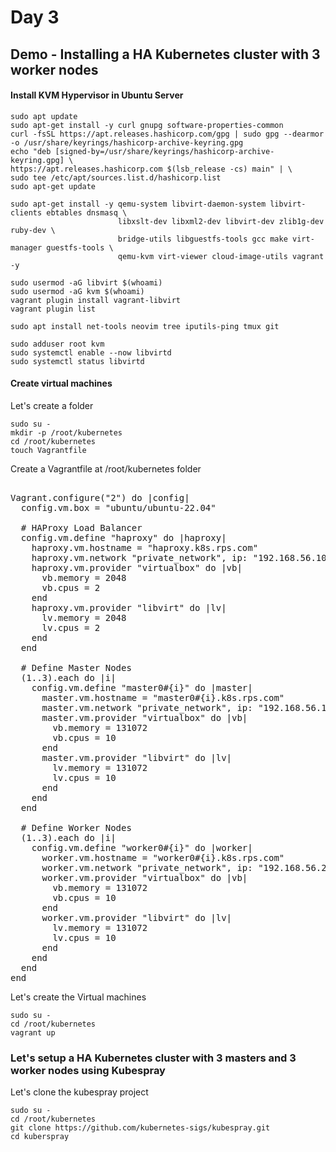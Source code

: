 # Day 3

## Demo - Installing a HA Kubernetes cluster with 3 worker nodes

#### Install KVM Hypervisor in Ubuntu Server
```
sudo apt update
sudo apt-get install -y curl gnupg software-properties-common
curl -fsSL https://apt.releases.hashicorp.com/gpg | sudo gpg --dearmor -o /usr/share/keyrings/hashicorp-archive-keyring.gpg
echo "deb [signed-by=/usr/share/keyrings/hashicorp-archive-keyring.gpg] \
https://apt.releases.hashicorp.com $(lsb_release -cs) main" | \
sudo tee /etc/apt/sources.list.d/hashicorp.list
sudo apt-get update

sudo apt-get install -y qemu-system libvirt-daemon-system libvirt-clients ebtables dnsmasq \
                        libxslt-dev libxml2-dev libvirt-dev zlib1g-dev ruby-dev \
                        bridge-utils libguestfs-tools gcc make virt-manager guestfs-tools \
                        qemu-kvm virt-viewer cloud-image-utils vagrant -y

sudo usermod -aG libvirt $(whoami)
sudo usermod -aG kvm $(whoami)     
vagrant plugin install vagrant-libvirt
vagrant plugin list

sudo apt install net-tools neovim tree iputils-ping tmux git

sudo adduser root kvm
sudo systemctl enable --now libvirtd
sudo systemctl status libvirtd
```

#### Create virtual machines

Let's create a folder
```
sudo su -
mkdir -p /root/kubernetes
cd /root/kubernetes
touch Vagrantfile
```

Create a Vagrantfile at /root/kubernetes folder
<pre>

Vagrant.configure("2") do |config|
  config.vm.box = "ubuntu/ubuntu-22.04"

  # HAProxy Load Balancer
  config.vm.define "haproxy" do |haproxy|
    haproxy.vm.hostname = "haproxy.k8s.rps.com"
    haproxy.vm.network "private_network", ip: "192.168.56.10"
    haproxy.vm.provider "virtualbox" do |vb|
      vb.memory = 2048
      vb.cpus = 2
    end
    haproxy.vm.provider "libvirt" do |lv|
      lv.memory = 2048
      lv.cpus = 2
    end
  end

  # Define Master Nodes
  (1..3).each do |i|
    config.vm.define "master0#{i}" do |master|
      master.vm.hostname = "master0#{i}.k8s.rps.com"
      master.vm.network "private_network", ip: "192.168.56.1#{i}"
      master.vm.provider "virtualbox" do |vb|
        vb.memory = 131072
        vb.cpus = 10
      end
      master.vm.provider "libvirt" do |lv|
        lv.memory = 131072
        lv.cpus = 10
      end
    end
  end

  # Define Worker Nodes
  (1..3).each do |i|
    config.vm.define "worker0#{i}" do |worker|
      worker.vm.hostname = "worker0#{i}.k8s.rps.com"
      worker.vm.network "private_network", ip: "192.168.56.2#{i}"
      worker.vm.provider "virtualbox" do |vb|
        vb.memory = 131072
        vb.cpus = 10
      end
      worker.vm.provider "libvirt" do |lv|
        lv.memory = 131072
        lv.cpus = 10
      end
    end
  end
end  
</pre>


Let's create the Virtual machines
```
sudo su -
cd /root/kubernetes
vagrant up
```

### Let's setup a HA Kubernetes cluster with 3 masters and 3 worker nodes using Kubespray

Let's clone the kubespray project
```
sudo su -
cd /root/kubernetes
git clone https://github.com/kubernetes-sigs/kubespray.git
cd kuberspray

```

